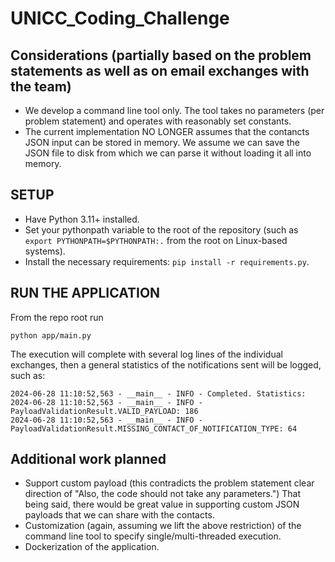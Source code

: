 # UNICC_Coding_Challenge

## Considerations (partially based on the problem statements as well as on email exchanges with the team)
- We develop a command line tool only. The tool takes no parameters (per problem statement) and operates with reasonably set constants.
- The current implementation NO LONGER assumes that the contancts JSON input can be stored in memory. We assume we can save the JSON file to disk from
which we can parse it without loading it all into memory. 

## SETUP
- Have Python 3.11+ installed.
- Set your pythonpath variable to the root of the repository (such as ```export PYTHONPATH=$PYTHONPATH:.``` from the root on Linux-based systems).
- Install the necessary requirements: ```pip install -r requirements.py```.

## RUN THE APPLICATION
From the repo root run 
```
python app/main.py
```
The execution will complete with several log lines of the individual exchanges, then a general statistics of the notifications sent will be logged, such as:
```
2024-06-28 11:10:52,563 - __main__ - INFO - Completed. Statistics:
2024-06-28 11:10:52,563 - __main__ - INFO - PayloadValidationResult.VALID_PAYLOAD: 186
2024-06-28 11:10:52,563 - __main__ - INFO - PayloadValidationResult.MISSING_CONTACT_OF_NOTIFICATION_TYPE: 64
```

## Additional work planned
- Support custom payload (this contradicts the problem statement clear direction of "Also, the code should not take any parameters.")
That being said, there would be great value in supporting custom JSON payloads that we can share with the contacts.
- Customization (again, assuming we lift the above restriction) of the command line tool to specify single/multi-threaded execution.
- Dockerization of the application.